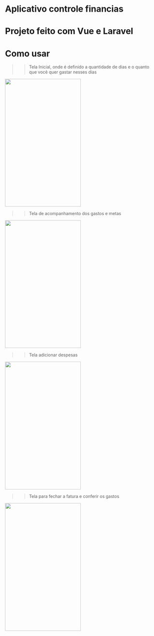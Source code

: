 # Aplicativo controle financias 

# Projeto feito com Vue e Laravel

# Como usar 

>> Tela Inicial, onde é definido a quantidade de dias e o quanto que você  quer gastar nesses dias 



<img src="https://user-images.githubusercontent.com/29661994/52164314-8bb0fe00-26d6-11e9-9475-edfcc67c1576.jpg" width="250" height="420" />

>> Tela de acompanhamento dos gastos e metas

<img src="https://user-images.githubusercontent.com/29661994/52164327-c87cf500-26d6-11e9-8324-53aaedbc1ad4.jpg" width="250" height="420" />

>> Tela adicionar despesas

<img src="https://user-images.githubusercontent.com/29661994/52164340-e5b1c380-26d6-11e9-8237-34072f4e42da.jpg" width="250" height="420" />

>> Tela para fechar a fatura e conferir os gastos 
<img src="https://user-images.githubusercontent.com/29661994/52164356-2f021300-26d7-11e9-92a3-f1782136f05f.jpg" width="250" height="420" />
